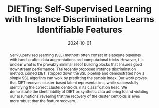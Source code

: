---
layout: publication_page
show: true
noheader: true

title: "DIETing: Self-Supervised Learning with Instance Discrimination Learns Identifiable Features"
description:

date: 2024-10-01

authors:
  - name: Attila Juhos*
    affiliations: [Max-Planck-Institute for Intelligent Systems, Tübingen]
  - name: <b>Alice Bizeul*</b>
    affiliations: [ETH Zurich, ETH AI Center]
  - name: Patrik Reizinger*
    affiliations: [Max-Planck-Institute for Intelligent Systems, Tübingen]
  - name: David Klindt
    affiliations: [Cold Spring Harbor Laboratory]
  - name: Randall Balestriero
    affiliations: [Brown University]
  - name: Mark Ibrahim
    affiliations: [Facebook AI Research (FAIR)]
  - name: Julia E. Vogt
    affiliations: [ETH Zurich]
  - name: Wieland Brendal 
    affiliations: [Max-Planck-Institute for Intelligent Systems, Tübingen]

journal: UniReps 2024 Neurips Workshop
bib: /assets/bibliography/diet.txt
abstract: Self-Supervised Learning (SSL) methods often consist of elaborate pipelines with hand-crafted data augmentations and computational tricks. However, it is unclear what is the provably minimal set of building blocks that ensures good downstream performance. The recently proposed instance discrimination method, coined DIET, stripped down the SSL pipeline and demonstrated how a simple SSL algorithm can work by predicting the sample index. Our work proves that DIET recovers cluster-based latent representations, while successfully identifying the correct cluster centroids in its classification head. We demonstrate the identifiability of DIET on synthetic data adhering to and violating our assumptions, revealing that the recovery of the cluster centroids is even more robust than the feature recovery.
pdf: /assets/pdf/diet.pdf
arxiv: https://openreview.net/pdf?id=B59jV8cAQq

# Below is an example of injecting additional page-specific styles.
# If you use this page as a template, delete this _styles block.
_styles: >
  # .fake-img {
  #   background: #bbb;
  #   border: 1px solid rgba(0, 0, 0, 0.1);
  #   box-shadow: 0 0px 4px rgba(0, 0, 0, 0.1);
  #   margin-bottom: 12px;
  # }
  # .fake-img p {
  #   font-family: monospace;
  #   color: white;
  #   text-align: left;
  #   margin: 12px 0;
  #   text-align: center;
  #   font-size: 16px;
  # }
---